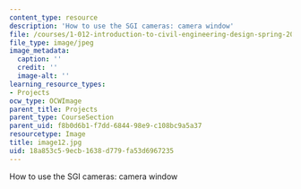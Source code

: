```yaml
---
content_type: resource
description: 'How to use the SGI cameras: camera window'
file: /courses/1-012-introduction-to-civil-engineering-design-spring-2002/18a853c59ecb1638d779fa53d6967235_image12.jpg
file_type: image/jpeg
image_metadata:
  caption: ''
  credit: ''
  image-alt: ''
learning_resource_types:
- Projects
ocw_type: OCWImage
parent_title: Projects
parent_type: CourseSection
parent_uid: f8b0d6b1-f7dd-6844-98e9-c108bc9a5a37
resourcetype: Image
title: image12.jpg
uid: 18a853c5-9ecb-1638-d779-fa53d6967235
---
```

How to use the SGI cameras: camera window

